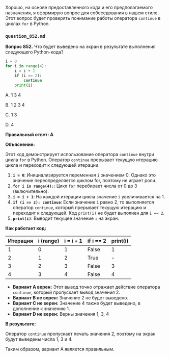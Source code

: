 Хорошо, на основе предоставленного кода и его предполагаемого назначения, я сформирую вопрос для собеседования в нашем стиле. Этот вопрос будет проверять понимание работы оператора `continue` в циклах `for` в Python.

### `question_852.md`

**Вопрос 852.** Что будет выведено на экран в результате выполнения следующего Python-кода?

```python
i = 0
for i in range(4):
    i = i + 1
    if (i == 2):
        continue
    print(i)
```

A. 1
   3
   4

B. 1
   2
   3
   4

C. 1
   3

D. 4

**Правильный ответ: A**

**Объяснение:**

Этот код демонстрирует использование оператора `continue` внутри цикла `for` в Python. Оператор `continue` прерывает текущую итерацию цикла и переходит к следующей итерации.

1.  **`i = 0`**: Инициализируется переменная `i` значением 0. Однако это значение переопределяется циклом for, поэтому не играет роли.
2.  **`for i in range(4):`**: Цикл `for` перебирает числа от 0 до 3 (включительно).
3.  **`i = i + 1`**: На каждой итерации цикла значение `i` увеличивается на 1.
4.  **`if (i == 2): continue`**: Если значение `i` равно 2, то выполняется оператор `continue`, который прерывает текущую итерацию и переходит к следующей. Код `print(i)` не будет выполнен для `i == 2`.
5.  **`print(i)`**: Выводит текущее значение `i` на экран.

**Как работает код:**

| Итерация | i (range) | i = i + 1 | if i == 2 | print(i) |
|---|---|---|---|---|
| 1 | 0 | 1 | False | 1 |
| 2 | 1 | 2 | True | - |
| 3 | 2 | 3 | False | 3 |
| 4 | 3 | 4 | False | 4 |

*   **Вариант A верен:** Этот вывод точно отражает действие оператора `continue`, который пропускает вывод значения 2.
*   **Вариант B не верен:** Значение 2 не будет выведено.
*   **Вариант C не верен:** Значение 4 также будет выведено, в дополнение к значению 1.
*  **Вариант D не верен:** Верны значения 1, 3, 4

**В результате:**

Оператор `continue` пропускает печать значения 2, поэтому на экран будут выведены числа 1, 3 и 4.

Таким образом, вариант A является правильным.
